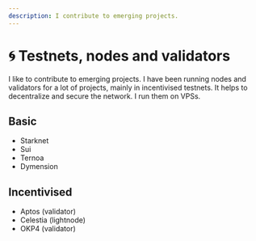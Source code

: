 ```yaml
---
description: I contribute to emerging projects.
---
```


# 🌀 Testnets, nodes and validators

I like to contribute to emerging projects. I have been running nodes and validators for a lot of projects, mainly in incentivised testnets. It helps to decentralize and secure the network. I run them on VPSs.

## Basic

* Starknet
* Sui
* Ternoa
* Dymension

## Incentivised

* Aptos (validator)
* Celestia (lightnode)
* OKP4 (validator)
